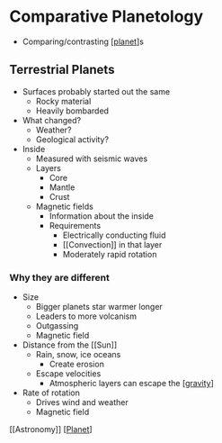 # Comparative Planetology

- Comparing/contrasting [[planet]]s

## Terrestrial Planets

- Surfaces probably started out the same
  - Rocky material
  - Heavily bombarded
- What changed?
  - Weather?
  - Geological activity?
- Inside
  - Measured with seismic waves
  - Layers
    - Core
    - Mantle
    - Crust
  - Magnetic fields
    - Information about the inside
    - Requirements
      - Electrically conducting fluid
      - [[Convection]] in that layer
      - Moderately rapid rotation

### Why they are different

- Size
  - Bigger planets star warmer longer
  - Leaders to more volcanism
  - Outgassing
  - Magnetic field
- Distance from the [[Sun]]
  - Rain, snow, ice oceans
    - Create erosion
  - Escape velocities
    - Atmospheric layers can escape the [[gravity]]
- Rate of rotation
  - Drives wind and weather
  - Magnetic field

[[Astronomy]] [[Planet]]

[//begin]: # "Autogenerated link references for markdown compatibility"
[planet]: planet "Planet"
[gravity]: gravity "Gravity"
[//end]: # "Autogenerated link references"
